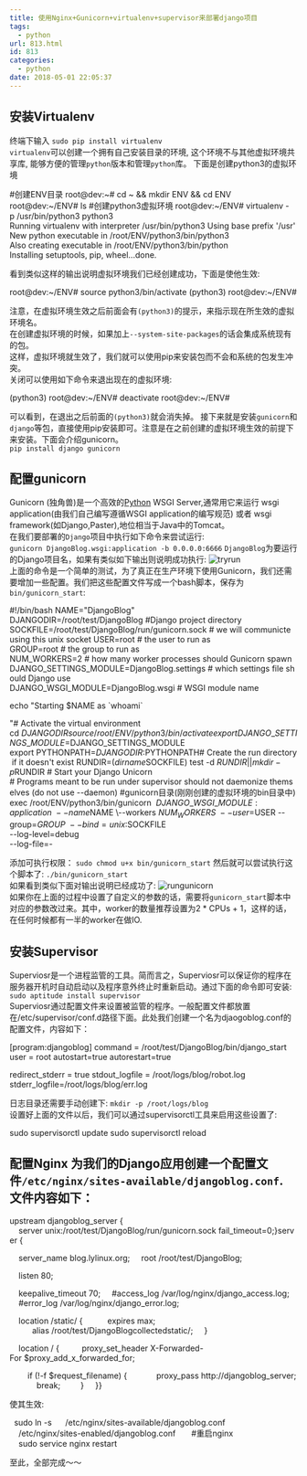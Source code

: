 ```yaml
---
title: 使用Nginx+Gunicorn+virtualenv+supervisor来部署django项目
tags:
  - python
url: 813.html
id: 813
categories:
  - python
date: 2018-05-01 22:05:37
---
```


安装Virtualenv
------------

终端下输入 `sudo pip install virtualenv`  
`virtualenv`可以创建一个拥有自己安装目录的环境, 这个环境不与其他虚拟环境共享库, 能够方便的管理`python`版本和管理`python`库。 下面是创建python3的虚拟环境

#创建ENV目录
root@dev:~# cd ~ && mkdir ENV && cd ENV
root@dev:~/ENV# ls
#创建python3虚拟环境
root@dev:~/ENV# virtualenv -p /usr/bin/python3 python3
Running virtualenv with interpreter /usr/bin/python3
Using base prefix '/usr'
New python executable in /root/ENV/python3/bin/python3
Also creating executable in /root/ENV/python3/bin/python
Installing setuptools, pip, wheel...done.

看到类似这样的输出说明虚拟环境我们已经创建成功，下面是使他生效:

root@dev:~/ENV# source python3/bin/activate
(python3) root@dev:~/ENV#

注意，在虚拟环境生效之后前面会有`(python3)`的提示，来指示现在所生效的虚拟环境名。  
在创建虚拟环境的时候，如果加上`--system-site-packages`的话会集成系统现有的包。  
这样，虚拟环境就生效了，我们就可以使用pip来安装包而不会和系统的包发生冲突。  
关闭可以使用如下命令来退出现在的虚拟环境:

(python3) root@dev:~/ENV# deactivate
root@dev:~/ENV#

可以看到，在退出之后前面的`(python3)`就会消失掉。 接下来就是安装`gunicorn`和`django`等包，直接使用pip安装即可。注意是在之前创建的虚拟环境生效的前提下来安装。下面会介绍gunicorn。  
`pip install django gunicorn`

配置gunicorn
----------

Gunicorn (独角兽)是一个高效的[Python](http://www.lylinux.org/tag/python) WSGI Server,通常用它来运行 wsgi application(由我们自己编写遵循WSGI application的编写规范) 或者 wsgi framework(如Django,Paster),地位相当于Java中的Tomcat。  
在我们要部署的`Django`项目中执行如下命令来尝试运行:  
`gunicorn DjangoBlog.wsgi:application -b 0.0.0.0:6666` `DjangoBlog`为要运行的Django项目名，如果有类似如下输出则说明成功执行: ![tryrun](/ueditor/php/upload/image/20180501/1525183509173557.jpg)  
上面的命令是一个简单的测试，为了真正在生产环境下使用Gunicorn，我们还需要增加一些配置。我们把这些配置文件写成一个bash脚本，保存为`bin/gunicorn_start`:

#!/bin/bash
NAME="DjangoBlog"
DJANGODIR=/root/test/DjangoBlog #Django project directory
SOCKFILE=/root/test/DjangoBlog/run/gunicorn.sock # we will communicte using this unix socket
USER=root # the user to run as
GROUP=root # the group to run as
NUM_WORKERS=2 # how many worker processes should Gunicorn spawn
DJANGO\_SETTINGS\_MODULE=DjangoBlog.settings # which settings file should Django use
DJANGO\_WSGI\_MODULE=DjangoBlog.wsgi # WSGI module name

echo "Starting $NAME as \`whoami\`

"# Activate the virtual environment
cd $DJANGODIR
source /root/ENV/python3/bin/activateexport 
DJANGO\_SETTINGS\_MODULE=$DJANGO\_SETTINGS\_MODULE
export PYTHONPATH=$DJANGODIR:$PYTHONPATH# Create the run directory if it doesn't exist
RUNDIR=$(dirname $SOCKFILE)
test -d $RUNDIR || mkdir -p $RUNDIR
# Start your Django Unicorn
# Programs meant to be run under supervisor should not daemonize themselves (do not use --daemon)
#gunicorn目录(刚刚创建的虚拟环境的bin目录中)
exec /root/ENV/python3/bin/gunicorn  ${DJANGO\_WSGI\_MODULE}:application \
--name $NAME \\--workers $NUM_WORKERS \
--user=$USER --group=$GROUP \
--bind=unix:$SOCKFILE \
--log-level=debug \
--log-file=-

添加可执行权限： `sudo chmod u+x bin/gunicorn_start` 然后就可以尝试执行这个脚本了: `./bin/gunicorn_start`  
如果看到类似下面对输出说明已经成功了: ![rungunicorn](/ueditor/php/upload/image/20180501/1525183512226786.jpg)  
如果你在上面的过程中设置了自定义的参数的话，需要将`gunicorn_start`脚本中对应的参数改过来。其中，worker的数量推荐设置为2 * CPUs + 1，这样的话，在任何时候都有一半的worker在做IO.

安装Supervisor
------------

Superviosr是一个进程监管的工具。简而言之，Superviosr可以保证你的程序在服务器开机时自动启动以及程序意外终止时重新启动。通过下面的命令即可安装:  
`sudo aptitude install supervisor`  
Superviosr通过配置文件来设置被监管的程序。一般配置文件都放置在/etc/supervisor/conf.d路径下面。此处我们创建一个名为djaogoblog.conf的配置文件，内容如下：

\[program:djangoblog\]
command = /root/test/DjangoBlog/bin/django_start
user = root
autostart=true
autorestart=true

redirect_stderr = true
stdout_logfile = /root/logs/blog/robot.log
stderr_logfile=/root/logs/blog/err.log

日志目录还需要手动创建下: `mkdir -p /root/logs/blog`  
设置好上面的文件以后，我们可以通过supervisorctl工具来启用这些设置了:

sudo supervisorctl update
sudo supervisorctl reload

配置Nginx 为我们的Django应用创建一个配置文件`/etc/nginx/sites-available/djangoblog.conf`. 文件内容如下：
---------------------------------------------------------------------------------

upstream djangoblog_server {
    server unix:/root/test/DjangoBlog/run/gunicorn.sock fail_timeout=0;}server {

    server_name blog.lylinux.org;
    root /root/test/DjangoBlog;

    listen 80;

    keepalive_timeout 70;
    #access\_log /var/log/nginx/django\_access.log;
    #error\_log /var/log/nginx/django\_error.log;

    location /static/ {
          expires max;
          alias /root/test/DjangoBlogcollectedstatic/;
    }

    location / {
         proxy\_set\_header X-Forwarded-For $proxy\_add\_x\_forwarded\_for;


        if (!-f $request_filename) {
            proxy\_pass http://djangoblog\_server;
            break;
        }
    }}

使其生效:

  sudo ln -s  
   /etc/nginx/sites-available/djangoblog.conf  
    /etc/nginx/sites-enabled/djangoblog.conf  
    #重启nginx
    sudo service nginx restart

至此，全部完成～～